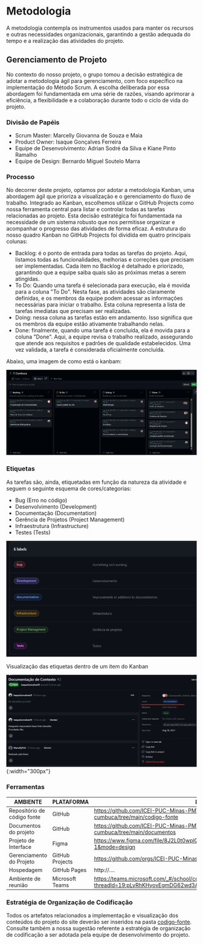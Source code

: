 
# Metodologia

A metodologia contempla os instrumentos usados para manter os recursos e outras necessidades organizacionais, garantindo a gestão adequada do tempo e a realização das atividades do projeto.


## Gerenciamento de Projeto

No contexto do nosso projeto, o grupo tomou a decisão estratégica de adotar a metodologia ágil para gerenciamento, com foco específico na implementação do Método Scrum. A escolha deliberada por essa abordagem foi fundamentada em uma série de razões, visando aprimorar a eficiência, a flexibilidade e a colaboração durante todo o ciclo de vida do projeto.


### Divisão de Papéis

- Scrum Master: Marcelly Giovanna de Souza e Maia
- Product Owner: Isaque Gonçalves Ferreira
- Equipe de Desenvolvimento: Adrian Sodré da Silva e Kiane Pinto Ramalho
- Equipe de Design: Bernardo Miguel Soutelo Marra


### Processo

No decorrer deste projeto, optamos por adotar a metodologia Kanban, uma abordagem ágil que prioriza a visualização e o gerenciamento do fluxo de trabalho. Integrado ao Kanban, escolhemos utilizar o GitHub Projects como nossa ferramenta central para listar e controlar todas as tarefas relacionadas ao projeto. Esta decisão estratégica foi fundamentada na necessidade de um sistema robusto que nos permitisse organizar e acompanhar o progresso das atividades de forma eficaz. A estrutura do nosso quadro Kanban no GitHub Projects foi dividida em quatro principais colunas:

- Backlog: é o ponto de entrada para todas as tarefas do projeto. Aqui, listamos todas as funcionalidades, melhorias e correções que precisam ser implementadas. Cada item no Backlog é detalhado e priorizado, garantindo que a equipe saiba quais são as próximas metas a serem atingidas.
- To Do: Quando uma tarefa é selecionada para execução, ela é movida para a coluna "To Do". Nesta fase, as atividades são claramente definidas, e os membros da equipe podem acessar as informações necessárias para iniciar o trabalho. Esta coluna representa a lista de tarefas imediatas que precisam ser realizadas. 
- Doing: nessa coluna as tarefas estão em andamento. Isso significa que os membros da equipe estão ativamente trabalhando nelas.
- Done: finalmente, quando uma tarefa é concluída, ela é movida para a coluna "Done". Aqui, a equipe revisa o trabalho realizado, assegurando que atende aos requisitos e padrões de qualidade estabelecidos. Uma vez validada, a tarefa é considerada oficialmente concluída.


Abaixo, uma imagem de como está o kanbam:


![kanbam](img/kanban.png)


### Etiquetas
<p>As tarefas são, ainda, etiquetadas em função da natureza da atividade e seguem o seguinte esquema de cores/categorias:</p>

<ul>
  <li>Bug (Erro no código)</li>
  <li>Desenvolvimento (Development)</li>
  <li>Documentação (Documentation)</li>
  <li>Gerência de Projetos (Project Management)</li>
  <li>Infraestrutura (Infrastructure)</li>
  <li>Testes (Tests)</li>
</ul>


![imagem-etiquetas](./img/labels.png)



<p>Visualização das etiquetas dentro de um item do Kanban</p>



![Exemplo label](./img/exLabel.png){:width="300px"}




### Ferramentas

| AMBIENTE                            | PLATAFORMA                         | LINK DE ACESSO                         |
|-------------------------------------|------------------------------------|----------------------------------------|
| Repositório de código fonte         | GitHub                             | https://github.com/ICEI-PUC-Minas-PMV-ADS/pmv-ads-2023-2-e1-proj-web-t1-cumbuca/tree/main/codigo-fonte                            |
| Documentos do projeto               | GitHub                             | https://github.com/ICEI-PUC-Minas-PMV-ADS/pmv-ads-2023-2-e1-proj-web-t1-cumbuca/tree/main/documentos                            |
| Projeto de Interface                | Figma                              | https://www.figma.com/file/8J2L0t0wplQcSxAdsxL61c/Cumbuca?type=design&node-id=0-1&mode=design                            |
| Gerenciamento do Projeto            | GitHub Projects                    | https://github.com/orgs/ICEI-PUC-Minas-PMV-ADS/projects/677/views/3?layout=board                            |
| Hospedagem                          | GitHub Pages                       | http://....                            |
| Ambiente de reunião                  | Microsoft Teams                    | https://teams.microsoft.com/_#/school/conversations/Geral?threadId=19:pLyRhKHyovEgmDG62wd3Arqm7xVIG9etlWwFca5ifEM1@thread.tacv2&ctx=channel|


### Estratégia de Organização de Codificação 

Todos os artefatos relacionados a implementação e visualização dos conteúdos do projeto do site deverão ser inseridos na pasta [codigo-fonte](http://https://github.com/ICEI-PUC-Minas-PMV-ADS/WebApplicationProject-Template-v2/tree/main/codigo-fonte). Consulte também a nossa sugestão referente a estratégia de organização de codificação a ser adotada pela equipe de desenvolvimento do projeto.
